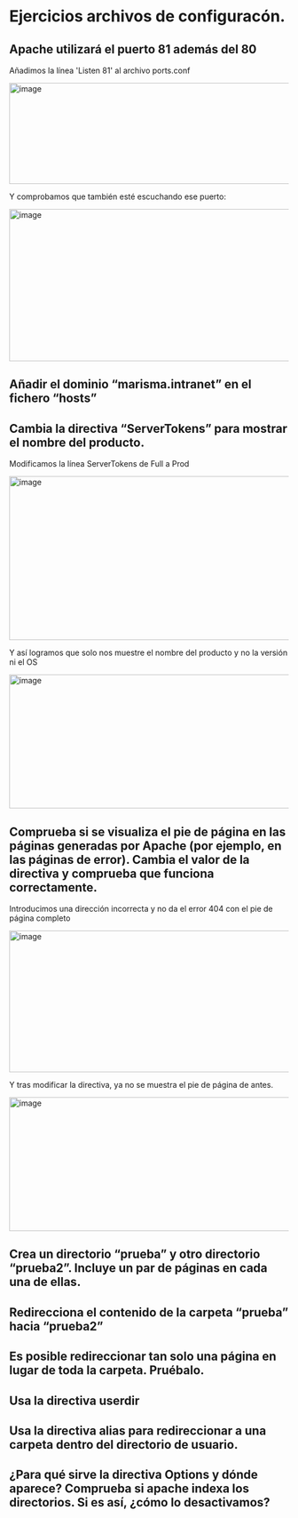 # Ejercicios archivos de configuracón.

## Apache utilizará el puerto 81 además del 80

Añadimos la línea 'Listen 81' al archivo ports.conf

<img width="814" height="182" alt="image" src="https://github.com/user-attachments/assets/834e453f-a8c4-4a6a-a722-3858fd2921c3" />

Y comprobamos que también esté escuchando ese puerto:

<img width="981" height="274" alt="image" src="https://github.com/user-attachments/assets/eac1203e-4d81-4dd2-8dcd-1560f3896cf0" />


## Añadir el dominio “marisma.intranet” en el fichero “hosts”



## Cambia la directiva “ServerTokens” para mostrar el nombre del producto.

Modificamos la línea ServerTokens de Full a Prod

<img width="813" height="295" alt="image" src="https://github.com/user-attachments/assets/a31d904b-c535-4d3d-8377-ff15d3da54bf" />

Y así logramos que solo nos muestre el nombre del producto y no la versión ni el OS

<img width="623" height="241" alt="image" src="https://github.com/user-attachments/assets/1b34c232-36da-419a-878f-6c7aa2b2f49f" />

## Comprueba si se visualiza el pie de página en las páginas generadas por Apache (por ejemplo, en las páginas de error). Cambia el valor de la directiva y comprueba que funciona correctamente.

Introducimos una dirección incorrecta y no da el error 404 con el pie de página completo

<img width="550" height="255" alt="image" src="https://github.com/user-attachments/assets/8b0d6b2a-7e7f-4f31-8ee3-d5b89bbb12a2" />

Y tras modificar la directiva, ya no se muestra el pie de página de antes. 

<img width="519" height="241" alt="image" src="https://github.com/user-attachments/assets/2a8b8795-2422-4dc8-a790-af8e54d93938" />


## Crea un directorio “prueba” y otro directorio “prueba2”. Incluye un par de páginas en cada una de ellas.



## Redirecciona el contenido de la carpeta “prueba” hacia “prueba2”



## Es posible redireccionar tan solo una página en lugar de toda la carpeta. Pruébalo.



## Usa la directiva userdir



## Usa la directiva alias para redireccionar a una carpeta dentro del directorio de usuario.



## ¿Para qué sirve la directiva Options y dónde aparece? Comprueba si apache indexa los directorios. Si es así, ¿cómo lo desactivamos?




